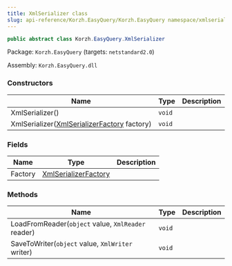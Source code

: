 ```yaml
---
title: XmlSerializer class
slug: api-reference/Korzh.EasyQuery/Korzh.EasyQuery namespace/xmlserializer-class
---
```



```csharp
public abstract class Korzh.EasyQuery.XmlSerializer

```
Package: `Korzh.EasyQuery` (targets: `netstandard2.0`)

Assembly: `Korzh.EasyQuery.dll`

### Constructors

| Name | Type | Description | 
| --- | --- | --- | 
| XmlSerializer() | `void` |  | 
| XmlSerializer([XmlSerializerFactory](/api-reference/korzh-easyquery/korzh-easyquery-namespace/xmlserializerfactory-class) factory) | `void` |  | 


### Fields

| Name | Type | Description | 
| --- | --- | --- | 
| Factory | [XmlSerializerFactory](/api-reference/korzh-easyquery/korzh-easyquery-namespace/xmlserializerfactory-class) |  | 


### Methods

| Name | Type | Description | 
| --- | --- | --- | 
| LoadFromReader(`object` value, `XmlReader` reader) | `void` |  | 
| SaveToWriter(`object` value, `XmlWriter` writer) | `void` |  |